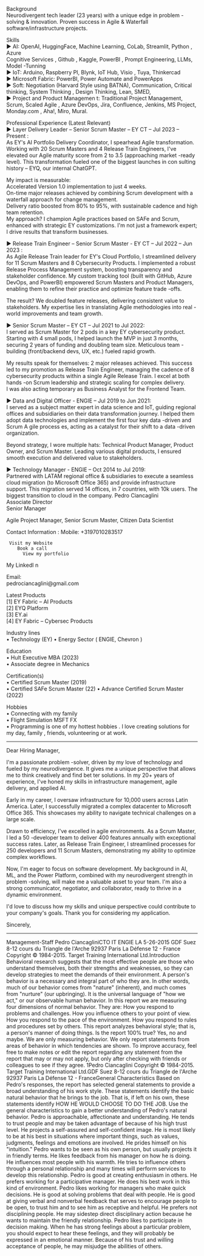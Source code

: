 <p>Background<br />
Neurodivergent tech leader (23 years) with a unique edge in problem -solving &amp; 
innovation. Proven success in Agile &amp; Waterfall software/infrastructure projects.  </p>
<p>Skills<br />
► AI: OpenAI, HuggingFace, Machine Learning, CoLab, Streamlit, Python , Azure<br />
Cognitive Services , Github , Kaggle, PowerBI , Prompt Engineering, LLMs, Model -Tunning<br />
► IoT: Arduino, Raspberry PI, Blynk, IoT Hub, Visio , Tuya, Thinkercad<br />
► Microsoft Fabric: PowerBI, Power Automate and PowerApps<br />
► Soft: Negotiation  (Harvard Style using BATNA), Communication, Critical thinking, 
System Thinking , Design Thinking, Lean, SMED, <br />
► Project  and Product  Managemen t: Traditional Project Management, Scrum, Scaled 
Agile , Azure DevOps, Jira, Confluence, Jenkins, MS Project, Monday.com , Aha!, Miro, 
Mural.  </p>
<p>Professional  Experience  (Latest Relevant)<br />
► Layer Delivery Leader – Senior Scrum Master  – EY CT – Jul 2023 – Present :<br />
As EY's AI Portfolio Delivery Coordinator, I spearhead Agile transformation. Working with 20 
Scrum Masters and 4 Release Train Engineers, I've elevated our Agile maturity score from 2 
to 3.5 (approaching market -ready level). This transformation fueled one of the biggest 
launches in con sulting history – EYQ, our internal ChatGPT.  </p>
<p>My impact is measurable:<br />
Accelerated Version 1.0 implementation to just 4 weeks.<br />
On-time major releases achieved by combining Scrum development with a waterfall 
approach for change management.<br />
Delivery ratio boosted from 80% to 95%, with sustainable cadence and high team 
retention.<br />
My approach? I champion Agile practices based on SAFe and Scrum, enhanced with 
strategic EY customizations. I'm not just a framework expert; I drive results that transform 
businesses.  </p>
<p>► Release Train Engineer – Senior Scrum Master - EY CT – Jul 2022 – Jun 2023 :<br />
As Agile Release Train leader for EY's Cloud Portfolio, I streamlined delivery for 11 Scrum 
Masters and 8 Cybersecurity Products. I implemented a robust Release Process 
Management system, boosting transparency and stakeholder confidence.  My custom 
tracking tool (built with GitHub, Azure DevOps, and PowerBI) empowered Scrum Masters 
and Product Managers, enabling them to refine their practice and optimize feature 
trade -offs. </p>
<p>The result? We doubled feature releases, delivering consistent value to stakeholders. My 
expertise lies in translating Agile methodologies into real -world improvements and team 
growth.  </p>
<p>► Senior Scrum Master – EY CT – Jul 2021 to Jul 2022:  <br />
I served as Scrum Master for 2 pods in a key EY cybersecurity product. Starting with 4 small 
pods, I helped launch the MVP in just 3 months, securing 2 years of funding and doubling 
team size. Meticulous team -building (front/backend devs, UX, etc.) fueled rapid growth.  </p>
<p>My results speak for themselves: 2 major releases achieved. This success led to my 
promotion as Release Train Engineer, managing the cadence of 8 cybersecurity products 
within a single Agile Release Train.  I excel at both hands -on Scrum leadership and 
strategic scaling for complex delivery.<br />
I was also acting temporary as Business Analyst  for the Frontend Team.  </p>
<p>► Data and Digital Officer - ENGIE  – Jul 2019 to Jun 2021: <br />
I served as a subject matter expert in data science and IoT, guiding regional offices and 
subsidiaries on their data transformation journey. I helped them adopt data technologies 
and implement the first four key data -driven and Scrum A gile process es, acting as a 
catalyst for their shift to a data -driven organization.  </p>
<p>Beyond strategy, I wore multiple hats: Technical Product Manager, Product Owner, and 
Scrum Master. Leading various digital products, I ensured smooth execution and 
delivered value to stakeholders.  </p>
<p>► Technology Manager - ENGIE  – Oct 2014 to Jul 2019:<br />
Partnered with LATAM regional office &amp; subsidiaries to execute a seamless cloud 
migration (to Microsoft Office 365) and provide infrastructure support.  This migration 
served 14 offices, in 7 countries, with 10k users. The biggest transition to cloud in the 
company.  Pedro  Ciancaglini<br />
Associate Director<br />
Senior Manager  </p>
<p>Agile Project Manager, Senior 
Scrum Master, Citizen Data 
Scientist  </p>
<p>Contact Information : 
Mobile:  +3197010283517  </p>
<pre><code> Visit my Website  
    Book a call  
      View my portfolio
</code></pre>
<p>My LinkedI n </p>
<p>Email:<br />
pedrociancaglini@gmail.com   </p>
<p>Latest Products<br />
[1] EY Fabric – AI Products<br />
[2] EYQ Platform<br />
[3] EY.ai<br />
[4] EY Fabric – Cybersec 
Products  </p>
<p>Industry lines<br />
• Technology  (EY) 
• Energy Sector ( ENGIE, 
Chevron ) </p>
<p>Education<br />
• Hult Executive MBA (2023)<br />
• Associate degree in 
Mechanics  </p>
<p>Certification(s)<br />
• Certified Scrum Master (2019)<br />
• Certified  SAFe Scrum Master 
(22) 
• Advance Certified Scrum 
Master (2022)  </p>
<p>Hobbies<br />
• Connecting with my family<br />
• Flight Simulation MSFT FX<br />
• Programming is one of my 
hottest hobbies . I love creating 
solutions for my day, family , 
friends, volunteering or at work.  </p>

---


<p>Dear Hiring Manager,  </p>
<p>I'm a passionate problem -solver, driven by my love of technology and fueled by my neurodivergence. 
It gives me a unique perspective that allows me to think creatively and find bet ter solutions.  In my 
20+ years of experience, I've honed my skills in infrastructure management, agile delivery, and 
applied AI.  </p>
<p>Early in my career, I oversaw infrastructure for 10,000 users across Latin America.  Later, I 
successfully migrated a complex  datacenter to Microsoft Office 365. This showcases my ability to 
navigate technical challenges on a large scale.  </p>
<p>Drawn to efficiency, I've excelled in agile environments. As a Scrum Master, I led a 50 -developer 
team to deliver 400 features annually with exceptional success rates. Later, as Release Train 
Engineer, I streamlined processes for 250 developers and 11 Scrum Masters, demonstrating my 
ability to optimize complex workflows.  </p>
<p>Now, I'm eager to focus on software development. My background in AI, ML,  and the Power 
Platform, combined with my neurodivergent strength in problem -solving, will make me a valuable 
asset to your team.  I'm also a strong communicator, negotiator, and collaborator, ready to thrive in a 
dynamic environment.  </p>
<p>I'd love to discuss how my skills and unique perspective could contribute to your company's goals. 
Thank you for considering my application.  </p>
<p>Sincerely,  </p>

---

<p>Management-Staff
Pedro CiancagliniCTO
IT ENGIE LA
5-26-2015
GDF Suez
8-12 cours du Triangle de l'Arche
92937 Paris La Défense 12 - France
Copyright © 1984-2015. Target Training International Ltd.Introduction
Behavioral research suggests that the most effective people are those who understand
themselves, both their strengths and weaknesses, so they can develop strategies to
meet the demands of their environment.
A person's behavior is a necessary and integral part of who they are.  In other words, much of
our behavior comes from "nature" (inherent), and much comes from "nurture" (our upbringing).
It is the universal language of "how we act," or our observable human behavior.
In this report we are measuring four dimensions of normal behavior.  They are:
How you respond to problems and challenges.
How you influence others to your point of view.
How you respond to the pace of the environment.
How you respond to rules and procedures set by others.
This report analyzes behavioral style; that is, a person's manner of doing things.  Is the report
100% true?  Yes, no and maybe.  We are only measuring behavior.  We only report
statements from areas of behavior in which tendencies are shown.  To improve accuracy, feel
free to make notes or edit the report regarding any statement from the report that may or may
not apply, but only after checking with friends or colleagues to see if they agree.
1Pedro Ciancaglini
Copyright © 1984-2015. Target Training International Ltd.GDF Suez
8-12 cours du Triangle de l'Arche
92937 Paris La Défense 12 - FranceGeneral Characteristics
Based on Pedro's responses, the report has selected general statements to
provide a broad understanding of his work style.  These statements identify the
basic natural behavior that he brings to the job.  That is, if left on his own, these
statements identify HOW HE WOULD CHOOSE TO DO THE JOB.  Use the
general characteristics to gain a better understanding of Pedro's natural behavior.
Pedro is approachable, affectionate and understanding.  He tends to trust
people and may be taken advantage of because of his high trust level.  He
projects a self-assured and self-confident image.  He is most likely to be at
his best in situations where important things, such as values, judgments,
feelings and emotions are involved.  He prides himself on his "intuition."
Pedro wants to be seen as his own person, but usually projects it in friendly
terms.  He likes feedback from his manager on how he is doing.  He
influences most people with his warmth.  He tries to influence others
through a personal relationship and many times will perform services to
develop this relationship.  Pedro is good at creating enthusiasm in others.
He prefers working for a participative manager.  He does his best work in
this kind of environment.
Pedro likes working for managers who make quick decisions.  He is good at
solving problems that deal with people.  He is good at giving verbal and
nonverbal feedback that serves to encourage people to be open, to trust
him and to see him as receptive and helpful.  He prefers not disciplining
people.  He may sidestep direct disciplinary action because he wants to
maintain the friendly relationship.  Pedro likes to participate in decision
making.  When he has strong feelings about a particular problem, you
should expect to hear these feelings, and they will probably be expressed in
an emotional manner.  Because of his trust and willing acceptance of
people, he may misjudge the abilities of others.
